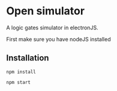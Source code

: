 # Open simulator

A  logic gates simulator in electronJS.

First make sure you have nodeJS installed

## Installation

`npm install`

`npm start`
